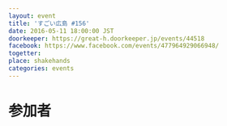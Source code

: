 ```yaml
---
layout: event
title: 'すごい広島 #156'
date: 2016-05-11 18:00:00 JST
doorkeeper: https://great-h.doorkeeper.jp/events/44518
facebook: https://www.facebook.com/events/477964929066948/
togetter:
place: shakehands
categories: events
---
```


# 参加者
